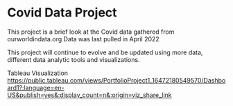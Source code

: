 # Covid Data Project

This project is a brief look at the Covid data gathered from ourworldindata.org
  Data was last pulled in April 2022

This project will continue to evolve and be updated using more data, different data analytic tools and visualizations.

Tableau Visualization
https://public.tableau.com/views/PortfolioProject1_16472180549570/Dashboard1?:language=en-US&publish=yes&:display_count=n&:origin=viz_share_link
